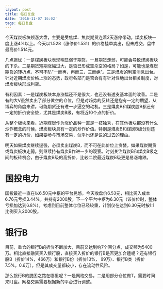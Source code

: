 ```yaml
---
layout: post
title: 每日复盘
date: '2016-11-07 16:02'
tags: 每日复盘
---
```


今天煤炭板块领涨大盘，主要是受焦煤、焦炭期货连着2天涨停带动。煤炭板块一度上涨4%以上。今天以1.528（涨停价1.531）的价格挂单卖出，但未成交，盘中最高价1.514元。

几点担忧：一是煤炭板块表现明显弱于期货，一旦期货走弱，可能会导致煤炭板块的下杀。二是期货短期涨幅过大，是否已形成空杀空的格局？如是，可能也是煤炭期货的转折点，不可不防"一而再，再而三，三而绝"。三是煤炭的利空消息出台。针对近期煤炭价格上涨的态势，政府各部门是否会有有针对性地出台相关制度，对煤炭板块形成利空。

有利因素：一是煤炭板块本身涨幅还不是很大，也还没有透支基本面的改善。二是有的大V虽然卖出了部分做空的仓位，但是对趋势的反转还是抱有一定的期望，从博弈的角度来讲，可能期货还有进一步逼空的动机。三是煤炭B和煤炭股B都还有一定的折价安全垫，尤其是煤炭B级，有将近10个点的折价。

从整个板块来看，近期煤炭作为涨价品种一直是一枝独秀，在其他板块都没有什么炒作概念的时候，煤炭板块具有一定的炒作价值。特别是煤炭B和煤炭B级分别还有一定的折价，如果要参与市场交易，似乎也还是说的过去的理由。

明天如果煤炭继续逞强，必须卖出煤炭B，而不可在此价位上贪婪。如果煤炭期货或煤炭板块走弱，则继续持有煤炭B作进一步的观察。时刻关注煤炭B和煤炭B级之间的板砖机会，由于煤炭B级的高折价，比较二院最近煤炭B级更是易涨难跌。

# 国投电力

国投最近一直在以6.50元中枢的平台晃悠，今天收盘价6.53元，相比买入成本6.76元亏损3.44%，共持有2000股。下一个平台中枢为6.30元（该价位时，整体亏损加达到6.8%），考虑到目前整体仓位已经较重，计划仅在达到6.30元时按1:1比例买入2000股。

# 银行B

目前，重仓的银行B的折价不断加大，目前又达到约7个百分点，成交额为5400万。相比直接融资买入银行股，直接买入折价的银行B是否更加合适呢？还有银行股B（折价14%，466万）和银行B份（折价13%， 69万）、银行B类（折价7.5%，0.6万），但是其成交量都较小，存在流动性风险。

那么银行B的脱困之路在哪里呢？一是网格交易。二是用部分仓位做T，需要时间来盯盘。网格交易需要根据新的平台进行调整。
